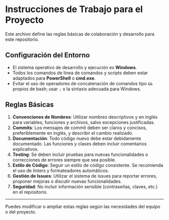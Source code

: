 # Instrucciones de Trabajo para el Proyecto

Este archivo define las reglas básicas de colaboración y desarrollo para este repositorio.

## Configuración del Entorno

- El sistema operativo de desarrollo y ejecución es **Windows**.
- Todos los comandos de línea de comandos y scripts deben estar adaptados para **PowerShell** o **cmd.exe**.
- Evitar el uso de operadores de concatenación de comandos tipo `&&` propios de bash; usar `;` o la sintaxis adecuada para Windows.

## Reglas Básicas

1. **Convenciones de Nombres**: Utilizar nombres descriptivos y en inglés para variables, funciones y archivos, salvo excepciones justificadas.
2. **Commits**: Los mensajes de commit deben ser claros y concisos, preferiblemente en inglés, y describir el cambio realizado.
4. **Documentación**: Todo código nuevo debe estar debidamente documentado. Las funciones y clases deben incluir comentarios explicativos.
5. **Testing**: Se deben incluir pruebas para nuevas funcionalidades o correcciones de errores siempre que sea posible.
6. **Estilo de Código**: Seguir un estilo de código consistente. Se recomienda el uso de linters y formateadores automáticos.
7. **Gestión de Issues**: Utilizar el sistema de issues para reportar errores, proponer mejoras o discutir nuevas funcionalidades.
8. **Seguridad**: No incluir información sensible (contraseñas, claves, etc.) en el repositorio.

---

Puedes modificar o ampliar estas reglas según las necesidades del equipo o del proyecto.
